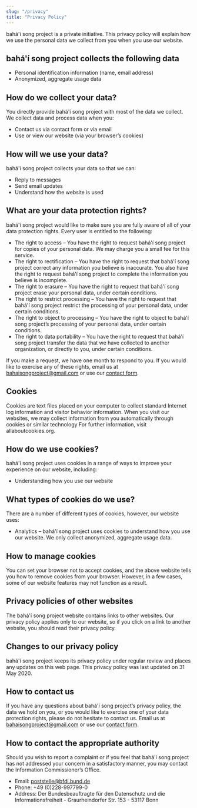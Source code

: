 ```yaml
---
slug: "/privacy"
title: "Privacy Policy"
---
```


bahá'í song project is a private initiative. This privacy policy will explain how we use the personal data we collect from you when you use our website.

## bahá'í song project collects the following data

*   Personal identification information (name, email address)
*   Anonymized, aggregate usage data

## How do we collect your data?

You directly provide bahá'í song project with most of the data we collect. We collect data and process data when you:

*   Contact us via contact form or via email
*   Use or view our website (via your browser’s cookies)

## How will we use your data?

bahá'í song project collects your data so that we can:

*   Reply to messages
*   Send email updates
*   Understand how the website is used

## What are your data protection rights?

bahá'í song project would like to make sure you are fully aware of all of your data protection rights. Every user is entitled to the following:

*   The right to access – You have the right to request bahá'í song project for copies of your personal data. We may charge you a small fee for this service.
*   The right to rectification – You have the right to request that bahá'í song project correct any information you believe is inaccurate. You also have the right to request bahá'í song project to complete the information you believe is incomplete.
*   The right to erasure – You have the right to request that bahá'í song project erase your personal data, under certain conditions.
*   The right to restrict processing – You have the right to request that bahá'í song project restrict the processing of your personal data, under certain conditions.
*   The right to object to processing – You have the right to object to bahá'í song project’s processing of your personal data, under certain conditions.
*   The right to data portability – You have the right to request that bahá'í song project transfer the data that we have collected to another organization, or directly to you, under certain conditions.

If you make a request, we have one month to respond to you. If you would like to exercise any of these rights, email us at bahaisongproject@gmail.com or use our [contact form](https://www.bahaisongproject.com/contact-form).

## Cookies

Cookies are text files placed on your computer to collect standard Internet log information and visitor behavior information. When you visit our websites, we may collect information from you automatically through cookies or similar technology For further information, visit allaboutcookies.org.

## How do we use cookies?

bahá'í song project uses cookies in a range of ways to improve your experience on our website, including:

*   Understanding how you use our website

## What types of cookies do we use?

There are a number of different types of cookies, however, our website uses:

*   Analytics – bahá'í song project uses cookies to understand how you use our website. We only collect anonymized, aggregate usage data.

## How to manage cookies

You can set your browser not to accept cookies, and the above website tells you how to remove cookies from your browser. However, in a few cases, some of our website features may not function as a result.

## Privacy policies of other websites

The bahá'í song project website contains links to other websites. Our privacy policy applies only to our website, so if you click on a link to another website, you should read their privacy policy.

## Changes to our privacy policy

bahá'í song project keeps its privacy policy under regular review and places any updates on this web page. This privacy policy was last updated on 31 May 2020.

## How to contact us

If you have any questions about bahá'í song project’s privacy policy, the data we hold on you, or you would like to exercise one of your data protection rights, please do not hesitate to contact us. Email us at bahaisongproject@gmail.com or use our [contact form](https://www.bahaisongproject.com/contact-form).

## How to contact the appropriate authority

Should you wish to report a complaint or if you feel that bahá'í song project has not addressed your concern in a satisfactory manner, you may contact the Information Commissioner’s Office.

*   Email: poststelle@bfdi.bund.de
*   Phone: +49 (0)228-997799-0
*   Address: Der Bundesbeauftragte für den Datenschutz und die Informationsfreiheit - Graurheindorfer Str. 153 - 53117 Bonn
